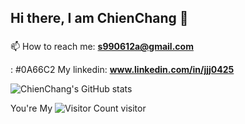 ## Hi there, I am ChienChang 👋
###
📫 How to reach me: **s990612a@gmail.com**

: #0A66C2 My linkedin: **www.linkedin.com/in/jjj0425**

![ChienChang's GitHub stats](https://github-readme-stats.vercel.app/api?username=jjj0425&show_icons=true&theme=transparent)


You're My
![Visitor Count](https://profile-counter.glitch.me/jjj0425/count.svg)
visitor


<!--
**jjj0425/jjj0425** is a ✨ _special_ ✨ repository because its `README.md` (this file) appears on your GitHub profile.

Here are some ideas to get you started:

- 🔭 I’m currently working on ...
- 🌱 I’m currently learning ...
- 👯 I’m looking to collaborate on ...
- 🤔 I’m looking for help with ...
- 💬 Ask me about ...
- 📫 How to reach me: ...
- 😄 Pronouns: ...
- ⚡ Fun fact: ...
-->
